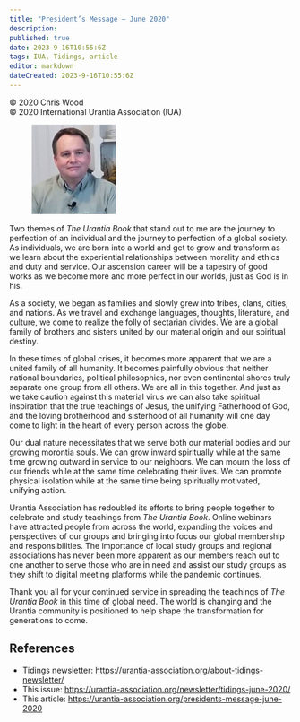 ```yaml
---
title: "President’s Message – June 2020"
description: 
published: true
date: 2023-9-16T10:55:6Z
tags: IUA, Tidings, article
editor: markdown
dateCreated: 2023-9-16T10:55:6Z
---
```


<p class="v-card v-sheet theme--light gray lighten-3 px-2">© 2020 Chris Wood<br>© 2020 International Urantia Association (IUA)</p>

<figure id="Figure_1" class="image urantiapedia image-style-align-left">
<img src="../../../image/article/IUA_Tidings/ChrisWood_thumb2.jpg">
</figure>

Two themes of _The Urantia Book_ that stand out to me are the journey to perfection of an individual and the journey to perfection of a global society. As individuals, we are born into a world and get to grow and transform as we learn about the experiential relationships between morality and ethics and duty and service. Our ascension career will be a tapestry of good works as we become more and more perfect in our worlds, just as God is in his. 

As a society, we began as families and slowly grew into tribes, clans, cities, and nations. As we travel and exchange languages, thoughts, literature, and culture, we come to realize the folly of sectarian divides. We are a global family of brothers and sisters united by our material origin and our spiritual destiny.  

In these times of global crises, it becomes more apparent that we are a united family of all humanity. It becomes painfully obvious that neither national boundaries, political philosophies, nor even continental shores truly separate one group from all others. We are all in this together. And just as we take caution against this material virus we can also take spiritual inspiration that the true teachings of Jesus, the unifying Fatherhood of God, and the loving brotherhood and sisterhood of all humanity will one day come to light in the heart of every person across the globe.  

Our dual nature necessitates that we serve both our material bodies and our growing morontia souls. We can grow inward spiritually while at the same time growing outward in service to our neighbors. We can mourn the loss of our friends while at the same time celebrating their lives. We can promote physical isolation while at the same time being spiritually motivated, unifying action. 

Urantia Association has redoubled its efforts to bring people together to celebrate and study teachings from _The Urantia Book_. Online webinars have attracted people from across the world, expanding the voices and perspectives of our groups and bringing into focus our global membership and responsibilities. The importance of local study groups and regional associations has never been more apparent as our members reach out to one another to serve those who are in need and assist our study groups as they shift to digital meeting platforms while the pandemic continues. 

Thank you all for your continued service in spreading the teachings of _The Urantia Book_ in this time of global need. The world is changing and the Urantia community is positioned to help shape the transformation for generations to come.
<br style="clear:both;"/>

## References

- Tidings newsletter: https://urantia-association.org/about-tidings-newsletter/
- This issue: https://urantia-association.org/newsletter/tidings-june-2020/
- This article: https://urantia-association.org/presidents-message-june-2020